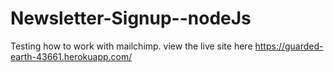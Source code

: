 # Newsletter-Signup--nodeJs

Testing how to work with mailchimp.
view the live site here
https://guarded-earth-43661.herokuapp.com/
